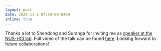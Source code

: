 ```yaml
---
layout: post
date: 2022-11-1 07:59:00-0400
inline: true
---
```


Thanks a lot to Shendong and Suranga for inviting me as <a href="https://events.comp.nus.edu.sg/view/19829">speaker at the NUS-HCI lab</a>. Full video of the talk can be found <a href="https://www.youtube.com/watch?v=IsupAfQPGcA">here</a>. Looking forward to future collaborations!